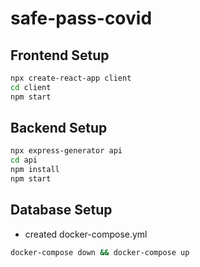 # safe-pass-covid

## Frontend Setup
```zsh
npx create-react-app client
cd client
npm start
```

## Backend Setup
```zsh
npx express-generator api
cd api
npm install
npm start
```

## Database Setup
- created docker-compose.yml
```zsh
docker-compose down && docker-compose up
```
